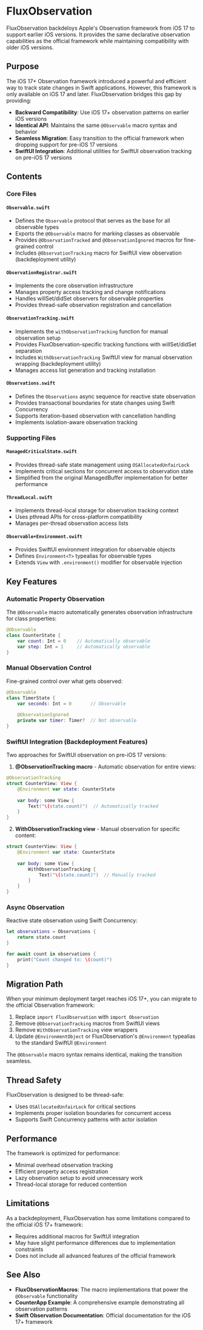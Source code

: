 # FluxObservation

FluxObservation backdeloys Apple's Observation framework from iOS 17 to support earlier iOS versions. It provides the same declarative observation capabilities as the official framework while maintaining compatibility with older iOS versions.

## Purpose

The iOS 17+ Observation framework introduced a powerful and efficient way to track state changes in Swift applications. However, this framework is only available on iOS 17 and later. FluxObservation bridges this gap by providing:

- **Backward Compatibility**: Use iOS 17+ observation patterns on earlier iOS versions
- **Identical API**: Maintains the same `@Observable` macro syntax and behavior
- **Seamless Migration**: Easy transition to the official framework when dropping support for pre-iOS 17 versions
- **SwiftUI Integration**: Additional utilities for SwiftUI observation tracking on pre-iOS 17 versions

## Contents

### Core Files

#### `Observable.swift`
- Defines the `Observable` protocol that serves as the base for all observable types
- Exports the `@Observable` macro for marking classes as observable
- Provides `@ObservationTracked` and `@ObservationIgnored` macros for fine-grained control
- Includes `@ObservationTracking` macro for SwiftUI view observation (backdeployment utility)

#### `ObservationRegistrar.swift`
- Implements the core observation infrastructure
- Manages property access tracking and change notifications
- Handles willSet/didSet observers for observable properties
- Provides thread-safe observation registration and cancellation

#### `ObservationTracking.swift`
- Implements the `withObservationTracking` function for manual observation setup
- Provides FluxObservation-specific tracking functions with willSet/didSet separation
- Includes `WithObservationTracking` SwiftUI view for manual observation wrapping (backdeployment utility)
- Manages access list generation and tracking installation

#### `Observations.swift`
- Defines the `Observations` async sequence for reactive state observation
- Provides transactional boundaries for state changes using Swift Concurrency
- Supports iteration-based observation with cancellation handling
- Implements isolation-aware observation tracking

### Supporting Files

#### `ManagedCriticalState.swift`
- Provides thread-safe state management using `OSAllocatedUnfairLock`
- Implements critical sections for concurrent access to observation state
- Simplified from the original ManagedBuffer implementation for better performance

#### `ThreadLocal.swift`
- Implements thread-local storage for observation tracking context
- Uses pthread APIs for cross-platform compatibility
- Manages per-thread observation access lists

#### `Observable+Environment.swift`
- Provides SwiftUI environment integration for observable objects
- Defines `Environment<T>` typealias for observable types
- Extends `View` with `.environment()` modifier for observable injection

## Key Features

### Automatic Property Observation
The `@Observable` macro automatically generates observation infrastructure for class properties:

```swift
@Observable
class CounterState {
    var count: Int = 0    // Automatically observable
    var step: Int = 1     // Automatically observable
}
```

### Manual Observation Control
Fine-grained control over what gets observed:

```swift
@Observable
class TimerState {
    var seconds: Int = 0       // Observable
    
    @ObservationIgnored
    private var timer: Timer?  // Not observable
}
```

### SwiftUI Integration (Backdeployment Features)
Two approaches for SwiftUI observation on pre-iOS 17 versions:

1. **@ObservationTracking macro** - Automatic observation for entire views:
```swift
@ObservationTracking
struct CounterView: View {
    @Environment var state: CounterState
    
    var body: some View {
        Text("\(state.count)")  // Automatically tracked
    }
}
```

2. **WithObservationTracking view** - Manual observation for specific content:
```swift
struct CounterView: View {
    @Environment var state: CounterState
    
    var body: some View {
        WithObservationTracking {
            Text("\(state.count)")  // Manually tracked
        }
    }
}
```

### Async Observation
Reactive state observation using Swift Concurrency:

```swift
let observations = Observations {
    return state.count
}

for await count in observations {
    print("Count changed to: \(count)")
}
```

## Migration Path

When your minimum deployment target reaches iOS 17+, you can migrate to the official Observation framework:

1. Replace `import FluxObservation` with `import Observation`
2. Remove `@ObservationTracking` macros from SwiftUI views
3. Remove `WithObservationTracking` view wrappers
4. Update `@EnvironmentObject` or FluxObservation's `@Environment` typealias to the standard SwiftUI `@Environment`

The `@Observable` macro syntax remains identical, making the transition seamless.

## Thread Safety

FluxObservation is designed to be thread-safe:
- Uses `OSAllocatedUnfairLock` for critical sections
- Implements proper isolation boundaries for concurrent access
- Supports Swift Concurrency patterns with actor isolation

## Performance

The framework is optimized for performance:
- Minimal overhead observation tracking
- Efficient property access registration
- Lazy observation setup to avoid unnecessary work
- Thread-local storage for reduced contention

## Limitations

As a backdeployment, FluxObservation has some limitations compared to the official iOS 17+ framework:
- Requires additional macros for SwiftUI integration
- May have slight performance differences due to implementation constraints
- Does not include all advanced features of the official framework

## See Also

- **FluxObservationMacros**: The macro implementations that power the `@Observable` functionality
- **CounterApp Example**: A comprehensive example demonstrating all observation patterns
- **Swift Observation Documentation**: Official documentation for the iOS 17+ framework
